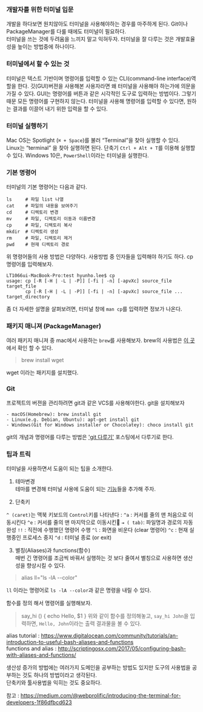 ﻿### 개발자를 위한 터미널 입문

개발을 하다보면 원치않아도 터미널을 사용해야하는 경우를 마주하게 된다. Git이나 PackageManager를 다룰 때에도 터미널이 필요하다.  
터미널을 쓰는 것에 두려움을 느끼지 말고 익혀두자. 터미널을 잘 다루는 것은 개발효율성을 높이는 방법중에 하나이다.

### 터미널에서 할 수 있는 것
터미널은 텍스트 기반이며 명령어를 입력할 수 있는 CLI(command-line interface)역할을 한다.  깃(GUI)버젼을 사용해본 사용자라면
왜 터미널을 사용해야 하는가에 의문을 가질 수 있다.  GUI는 명령어를 버튼과 같은 시각적인 도구로 입력하는 방법이다. 그렇기 때문 모든 명령어를 구현하지 않는다. 터미널을 사용해 명령어를 입력할 수 있다면, 원하는 결과를 이끌어 내기 위한 입력을 할 수 있다.

### 터미널 실행하기
Mac OS는 Spotlight (`⌘ + Space`)를 불러 “Terminal”을 찾아 실행할 수 있다.\
Linux는 “terminal” 을 찾아 실행하면 된다. 단축기 `Ctrl + Alt + T`를 이용해 실행할 수 있다.
Windows 10은, `PowerShell`이라는 터미널을 실행한다.

### 기본 명령어
터미널의 기본 명령어는 다음과 같다. 
``` 
ls     # 파일 list 나열  
cat    # 파일의 내용을 보여주기  
cd     # 디렉토리 변경  
mv     # 파일, 디렉토리 이동과 이름변경  
cp     # 파일, 디렉토리 복사  
mkdir  # 디렉토리 생성  
rm     # 파일, 디렉토리 제거  
pwd    # 현재 디렉토리 경로   
```
위 명령어들의 사용 방법은 다양하다. 사용방법 중 인자들을 입력해야 하기도 하다.
cp 명령어를 입력해보자.  
```
LT1066ui-MacBook-Pro:test hyunho.lee$ cp  
usage: cp [-R [-H | -L | -P]] [-fi | -n] [-apvXc] source_file target_file
       cp [-R [-H | -L | -P]] [-fi | -n] [-apvXc] source_file ... target_directory
```
좀 더 자세한 설명을 살펴보려면, 터미널 창에 `man cp`를 입력하면 정보가 나온다.

### 패키지 매니져 (PackageManager)
여러 패키지 매니져 중 mac에서 사용하는 `brew`를 사용해보자. brew의 사용법은 [이 곳](https://brew.sh/index_ko)에서 확인 할 수 있다.  
> brew install wget   

wget 이라는 패키지를 설치했다. 


### Git
프로젝트의 버젼을 관리하려면 git과 같은 VCS를 사용해야한다. 
git을 설치해보자
```
- macOS(Homebrew): brew install git
- Linux(e.g. Debian, Ubuntu): apt-get install git
- Windows(Git for Windows installer or Chocolatey): choco install git
```
git의 개념과 명령어를 다루는 방법은 ['git 다루기'](https://dev200ok.blogspot.com/2020/04/git.html) 포스팅에서 다루기로 한다.

### 팁과 트릭
터미널을 사용하면서 도움이 되는 팁을 소개한다.  

1. 테마변경  
테마를 변경해 터미널 사용에 도움이 되는 [기능](https://medium.com/harrythegreat/oh-my-zsh-iterm2%EB%A1%9C-%ED%84%B0%EB%AF%B8%EB%84%90%EC%9D%84-%EB%8D%94-%EA%B0%95%EB%A0%A5%ED%95%98%EA%B2%8C-a105f2c01bec)들을 추가해 주자.

2. 단축키  

`^ (caret)`는 맥북 키보드의 `Control`키를 나타낸다 :
`^a` : 커서를 줄의 맨 처음으로 이동시킨다
`^e` : 커서를 줄의 맨 마지막으로 이동시킨
`⇥ ( tab)`: 파일명과 경로의 자동완성
`!!` : 직전에 수행했던 명령어 수행
`^l` : 화면을 비운다 (clear 명령어)
`^c` : 현재 실행중인 프로세스 중지
`^d` : 터미널 종료 (or exit)

3. 별칭(Aliases)과 functions(함수)  
매번 긴 명령어를 조금씩 바꿔서 실행하는 것 보다 줄여서 별칭으로 사용하면 생산성을 향상시킬 수 있다. 
> alias ll="ls -lA --color"  

`ll` 이라는 명령어로 `ls -lA --color`과 같은 명령을 내릴 수 있다.

함수를 정의 해서 명령어를 실행해보자.
> say_hi () {
  echo Hello, $1
}
위와 같이 함수를 정의해놓고, `say_hi John`을 입력하면, `Hello, John`이라는 출력 결과물을 볼 수 있다.  

alias tutorial : https://www.digitalocean.com/community/tutorials/an-introduction-to-useful-bash-aliases-and-functions  
functions and alias : http://scriptingosx.com/2017/05/configuring-bash-with-aliases-and-functions/

생산성 증가의 방법에는 여러가지 도메인을 공부하는 방법도 있지만 도구의 사용법을 공부하는 것도 하나의 방법이라고 생각된다.  
단축키와 툴사용법을 익히는 것도 중요하다.  


참고 : https://medium.com/@webprolific/introducing-the-terminal-for-developers-1f86dfbcd623






